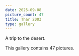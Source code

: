 ```yaml
---
date: 2025-09-08
picture_count: 47
title: Thar 2003
type: gallery
---
```


A trip to the desert.

This gallery contains 47 pictures.